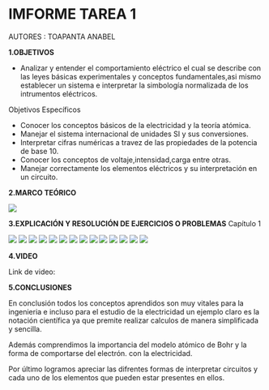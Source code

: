 # IMFORME TAREA 1

AUTORES : TOAPANTA ANABEL


**1.OBJETIVOS**

* Analizar y entender el comportamiento eléctrico el cual se describe
con las leyes básicas experimentales y conceptos fundamentales,asi 
mismo establecer un sistema e interpretar la simbología normalizada 
de los intrumentos eléctricos.

Objetivos Específicos

* Conocer los conceptos básicos de la electricidad y la teoría atómica.
* Manejar el sistema internacional de unidades SI y sus conversiones.
* Interpretar cifras numéricas a travez de las propiedades de la potencia de base 10.
* Conocer los conceptos de voltaje,intensidad,carga entre otras.
* Manejar correctamente los elementos eléctricos y su interpretación en un circuito.

**2.MARCO TEÓRICO**

![](https://github.com/Anabeltoapanta/Tarea1/blob/main/cuadrp1.jpg)


**3.EXPLICACIÓN Y RESOLUCIÓN DE EJERCICIOS O PROBLEMAS**
Capítulo 1

![](https://github.com/Anabeltoapanta/Tarea1/blob/main/20210601_034716.jpg)
![](https://github.com/Anabeltoapanta/Tarea1/blob/main/20210601_040329.jpg)
![](https://github.com/Anabeltoapanta/Tarea1/blob/main/20210601_043328.jpg)
![](https://github.com/Anabeltoapanta/Tarea1/blob/main/20210601_044504.jpg)
![](https://github.com/Anabeltoapanta/Tarea1/blob/main/20210601_044720.jpg)
![](https://github.com/Anabeltoapanta/Tarea1/blob/main/20210601_044924.jpg)
![](https://github.com/Anabeltoapanta/Tarea1/blob/main/20210601_045130.jpg)
![](https://github.com/Anabeltoapanta/Tarea1/blob/main/20210601_045307.jpg)
![](https://github.com/Anabeltoapanta/Tarea1/blob/main/20210601_045525.jpg)
![](https://github.com/Anabeltoapanta/Tarea1/blob/main/20210601_045718.jpg)
![](https://github.com/Anabeltoapanta/Tarea1/blob/main/20210601_045834.jpg)
![](https://github.com/Anabeltoapanta/Tarea1/blob/main/20210601_045953.jpg)
![](https://github.com/Anabeltoapanta/Tarea1/blob/main/20210601_050212.jpg)
![](https://github.com/Anabeltoapanta/Tarea1/blob/main/20210601_050331.jpg)

**4.VIDEO**

Link de video:

**5.CONCLUSIONES**

En conclusión todos los conceptos aprendidos son muy vitales para la ingenieria e incluso para 
el estudio de la electricidad un ejemplo claro es la notación científica ya que premite realizar 
calculos de manera simplificada y sencilla. 

Además comprendimos la importancia del modelo atómico de Bohr y la forma de comportarse del electrón.
con la electricidad.

Por último logramos apreciar las  difrentes formas de interpretar circuitos y cada uno de los elementos
que pueden estar presentes en ellos.







